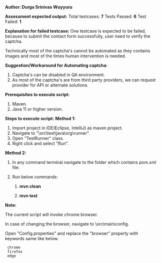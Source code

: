 **Author: Durga Srinivas Wuyyuru**


**Assessment expected output:**
Total testcases: **7**
Tests Passed: **6**
Test Failed: **1**

**Explanation for failed testcase:** 
One testcase is expected to be failed, because to submit the contact form successfully, user need to verify the captcha.

Technically most of the captcha's cannot be automated as they contains images and most of the times human intervention is needed.

**Suggestion/Workaround for Automating captcha:**
1. Captcha's can be disabled in QA environment.
2. As most of the captcha's are from third party providers, we can request provider for API or alternate solutions.

**Prerequisites to execute script:**
1. Maven.
2. Java 11 or higher version.

**Steps to execute script:**
**Method 1:**

1. Import project in IDE(Eclipse, IntelliJ) as maven project.
2. Navigate to "\src\test\java\org\runner".
3. Open "TestRunner" class.
4. Right click and select "Run".

**Method 2:**
1. In any command terminal navigate to the folder which contains pom.xml file.
2. Run below commands:

    1) **mvn clean**
   
    2) **mvn test**

**Note:**

 The current script will invoke chrome browser.
 
 In case of changing the browser, navigate to \src\main\config.
 
 Open "Config.properties" and replace the "browser" property with keywords same like below.
 
     chrome
     firefox
     edge

